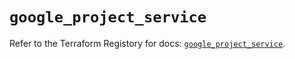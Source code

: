 # `google_project_service`

Refer to the Terraform Registory for docs: [`google_project_service`](https://registry.terraform.io/providers/hashicorp/google-beta/5.5.0/docs/resources/google_project_service).

